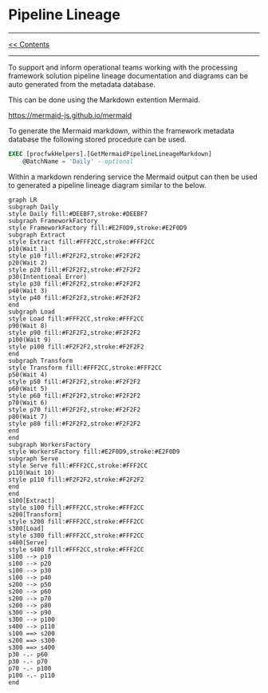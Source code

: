 # Pipeline Lineage

___
[<< Contents](/procfwk/contents) 

___

To support and inform operational teams working with the processing framework solution pipeline lineage documentation and diagrams can be auto generated from the metadata database.

This can be done using the Markdown extention Mermaid.

https://mermaid-js.github.io/mermaid

To generate the Mermaid markdown, within the framework metadata database the following stored procedure can be used.

```sql
EXEC [procfwkHelpers].[GetMermaidPipelineLineageMarkdown]
	@BatchName = 'Daily' --optional
```

Within a markdown rendering service the Mermaid output can then be used to generated a pipeline lineage diagram similar to the below.

```mermaid!
graph LR
subgraph Daily
style Daily fill:#DEEBF7,stroke:#DEEBF7
subgraph FrameworkFactory
style FrameworkFactory fill:#E2F0D9,stroke:#E2F0D9
subgraph Extract
style Extract fill:#FFF2CC,stroke:#FFF2CC
p10(Wait 1)
style p10 fill:#F2F2F2,stroke:#F2F2F2
p20(Wait 2)
style p20 fill:#F2F2F2,stroke:#F2F2F2
p30(Intentional Error)
style p30 fill:#F2F2F2,stroke:#F2F2F2
p40(Wait 3)
style p40 fill:#F2F2F2,stroke:#F2F2F2
end
subgraph Load
style Load fill:#FFF2CC,stroke:#FFF2CC
p90(Wait 8)
style p90 fill:#F2F2F2,stroke:#F2F2F2
p100(Wait 9)
style p100 fill:#F2F2F2,stroke:#F2F2F2
end
subgraph Transform
style Transform fill:#FFF2CC,stroke:#FFF2CC
p50(Wait 4)
style p50 fill:#F2F2F2,stroke:#F2F2F2
p60(Wait 5)
style p60 fill:#F2F2F2,stroke:#F2F2F2
p70(Wait 6)
style p70 fill:#F2F2F2,stroke:#F2F2F2
p80(Wait 7)
style p80 fill:#F2F2F2,stroke:#F2F2F2
end
end
subgraph WorkersFactory
style WorkersFactory fill:#E2F0D9,stroke:#E2F0D9
subgraph Serve
style Serve fill:#FFF2CC,stroke:#FFF2CC
p110(Wait 10)
style p110 fill:#F2F2F2,stroke:#F2F2F2
end
end
s100[Extract]
style s100 fill:#FFF2CC,stroke:#FFF2CC
s200[Transform]
style s200 fill:#FFF2CC,stroke:#FFF2CC
s300[Load]
style s300 fill:#FFF2CC,stroke:#FFF2CC
s400[Serve]
style s400 fill:#FFF2CC,stroke:#FFF2CC
s100 --> p10
s100 --> p20
s100 --> p30
s100 --> p40
s200 --> p50
s200 --> p60
s200 --> p70
s200 --> p80
s300 --> p90
s300 --> p100
s400 --> p110
s100 ==> s200
s200 ==> s300
s300 ==> s400
p30 -.- p60
p30 -.- p70
p70 -.- p100
p100 -.- p110
end
```
